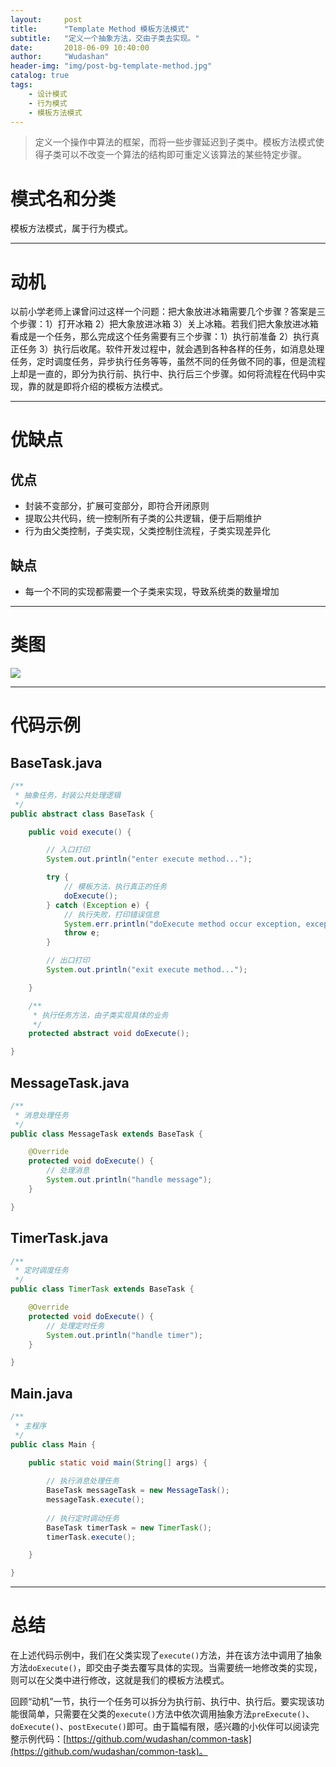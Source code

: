 ```yaml
---
layout:     post
title:      "Template Method 模板方法模式"
subtitle:   "定义一个抽象方法，交由子类去实现。"
date:       2018-06-09 10:40:00
author:     "Wudashan"
header-img: "img/post-bg-template-method.jpg"
catalog: true
tags:
    - 设计模式
    - 行为模式
    - 模板方法模式
---
```


> 定义一个操作中算法的框架，而将一些步骤延迟到子类中。模板方法模式使得子类可以不改变一个算法的结构即可重定义该算法的某些特定步骤。

# 模式名和分类

模板方法模式，属于行为模式。

---

# 动机

以前小学老师上课曾问过这样一个问题：把大象放进冰箱需要几个步骤？答案是三个步骤：1）打开冰箱 2）把大象放进冰箱 3）关上冰箱。若我们把大象放进冰箱看成是一个任务，那么完成这个任务需要有三个步骤：1）执行前准备 2）执行真正任务 3）执行后收尾。软件开发过程中，就会遇到各种各样的任务，如消息处理任务，定时调度任务，异步执行任务等等，虽然不同的任务做不同的事，但是流程上却是一直的，即分为执行前、执行中、执行后三个步骤。如何将流程在代码中实现，靠的就是即将介绍的模板方法模式。

---

# 优缺点

## 优点

* 封装不变部分，扩展可变部分，即符合开闭原则
* 提取公共代码，统一控制所有子类的公共逻辑，便于后期维护
* 行为由父类控制，子类实现，父类控制住流程，子类实现差异化

## 缺点

* 每一个不同的实现都需要一个子类来实现，导致系统类的数量增加

---

# 类图

![](http://o7x0ygc3f.bkt.clouddn.com/Template%20Method%20%E6%A8%A1%E6%9D%BF%E6%96%B9%E6%B3%95%E6%A8%A1%E5%BC%8F/%E6%A8%A1%E6%9D%BF%E6%96%B9%E6%B3%95%E6%A8%A1%E5%BC%8F.png)

---

# 代码示例

## BaseTask.java

```java
/**
 * 抽象任务，封装公共处理逻辑
 */
public abstract class BaseTask {

    public void execute() {

        // 入口打印
        System.out.println("enter execute method...");

        try {
            // 模板方法，执行真正的任务
            doExecute();
        } catch (Exception e) {
            // 执行失败，打印错误信息
            System.err.println("doExecute method occur exception, exception:" + e);
            throw e;
        }

        // 出口打印
        System.out.println("exit execute method...");

    }

    /**
     * 执行任务方法，由子类实现具体的业务
     */
    protected abstract void doExecute();

}
```

## MessageTask.java

```java
/**
 * 消息处理任务
 */
public class MessageTask extends BaseTask {

    @Override
    protected void doExecute() {
        // 处理消息
        System.out.println("handle message");
    }

}
```

## TimerTask.java

```java
/**
 * 定时调度任务
 */
public class TimerTask extends BaseTask {

    @Override
    protected void doExecute() {
        // 处理定时任务
        System.out.println("handle timer");
    }

}
```

## Main.java

```java
/**
 * 主程序
 */
public class Main {

    public static void main(String[] args) {
        
        // 执行消息处理任务
        BaseTask messageTask = new MessageTask();
        messageTask.execute();
        
        // 执行定时调动任务
        BaseTask timerTask = new TimerTask();
        timerTask.execute();

    }

}
```

---

# 总结

在上述代码示例中，我们在父类实现了`execute()`方法，并在该方法中调用了抽象方法`doExecute()`，即交由子类去覆写具体的实现。当需要统一地修改类的实现，则可以在父类中进行修改，这就是我们的模板方法模式。

回顾“动机”一节，执行一个任务可以拆分为执行前、执行中、执行后。要实现该功能很简单，只需要在父类的`execute()`方法中依次调用抽象方法`preExecute()`、`doExecute()`、`postExecute()`即可。由于篇幅有限，感兴趣的小伙伴可以阅读完整示例代码：[https://github.com/wudashan/common-task](https://github.com/wudashan/common-task)。


